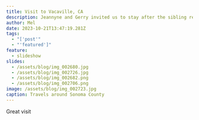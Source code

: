 ```yaml
---
title: Visit to Vacaville, CA
description: Jeannyne and Gerry invited us to stay after the sibling reunion.
author: Mel
date: 2023-10-21T13:47:19.281Z
tags:
  - "['post'"
  - "'featured']"
feature:
  - slideshow
slides:
  - /assets/blog/img_002680.jpg
  - /assets/blog/img_002726.jpg
  - /assets/blog/img_002682.png
  - /assets/blog/img_002706.png
image: /assets/blog/img_002723.jpg
caption: Travels around Sonoma County
---
```

Great visit